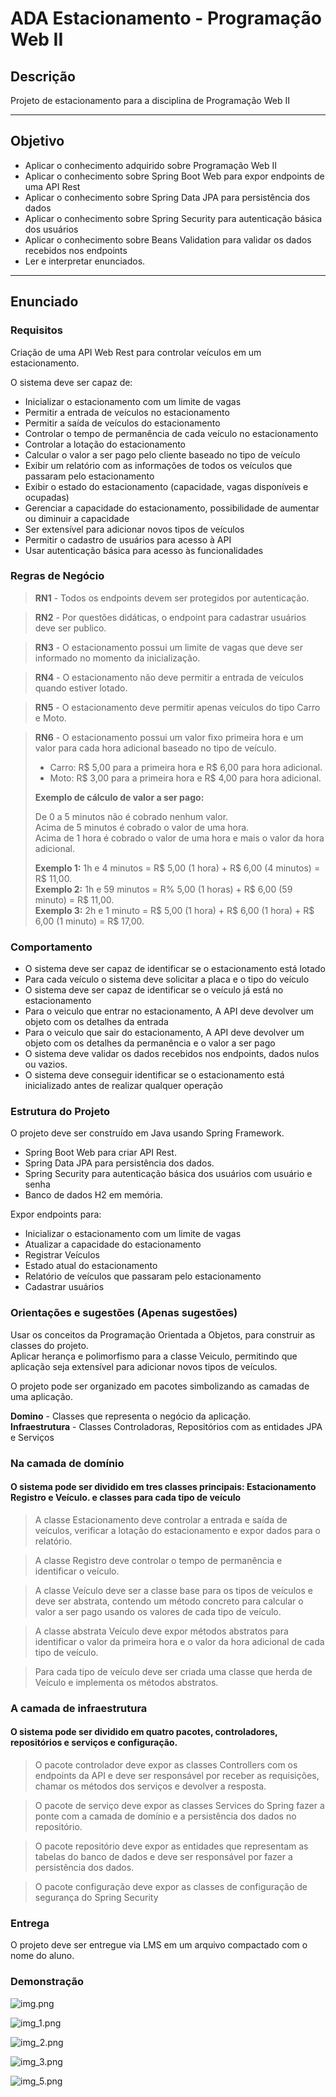 # ADA Estacionamento - Programação Web II

## Descrição
Projeto de estacionamento para a disciplina de Programação Web II

---
## Objetivo

- Aplicar o conhecimento adquirido sobre Programação Web II
- Aplicar o conhecimento sobre Spring Boot Web para expor endpoints de uma API Rest
- Aplicar o conhecimento sobre Spring Data JPA para persistência dos dados
- Aplicar o conhecimento sobre Spring Security para autenticação básica dos usuários
- Aplicar o conhecimento sobre Beans Validation para validar os dados recebidos nos endpoints
- Ler e interpretar enunciados.

---
## Enunciado

### Requisitos
Criação de uma API Web Rest para controlar veículos em um estacionamento.

 O sistema deve ser capaz de:

  - Inicializar o estacionamento com um limite de vagas
  - Permitir a entrada de veículos no estacionamento
  - Permitir a saída de veículos do estacionamento
  - Controlar o tempo de permanência de cada veículo no estacionamento
  - Controlar a lotação do estacionamento
  - Calcular o valor a ser pago pelo cliente baseado no tipo de veículo
  - Exibir um relatório com as informações de todos os veículos que passaram pelo estacionamento
  - Exibir o estado do estacionamento (capacidade, vagas disponíveis e ocupadas)
  - Gerenciar a capacidade do estacionamento, possibilidade de aumentar ou diminuir a capacidade
  - Ser extensível para adicionar novos tipos de veículos
  - Permitir o cadastro de usuários para acesso à API
  - Usar autenticação básica para acesso às funcionalidades

### Regras de Negócio

> **RN1** - Todos os endpoints devem ser protegidos por autenticação.

> **RN2** - Por questões didáticas, o endpoint para cadastrar usuários deve ser publico.
 
> **RN3** - O estacionamento possui um limite de vagas que deve ser informado no momento da inicialização.

> **RN4** - O estacionamento não deve permitir a entrada de veículos quando estiver lotado.
 
> **RN5** - O estacionamento deve permitir apenas veículos do tipo Carro e Moto.

> **RN6** - O estacionamento possui um valor fixo primeira hora e um valor para cada hora adicional baseado no tipo de veículo.
> - Carro: R$ 5,00 para a primeira hora e R$ 6,00 para hora adicional.
> - Moto: R$ 3,00 para a primeira hora e R$ 4,00 para hora adicional.
>
> 
> **Exemplo de cálculo de valor a ser pago:**
>  
> De 0 a 5 minutos não é cobrado nenhum valor.  
> Acima de 5 minutos é cobrado o valor de uma hora.  
> Acima de 1 hora é cobrado o valor de uma hora e mais o valor da hora adicional.
> 
>  **Exemplo 1:** 1h e 4 minutos = R$ 5,00 (1 hora) + R$ 6,00 (4 minutos) = R$ 11,00.  
>  **Exemplo 2:** 1h e 59 minutos = R% 5,00 (1 horas) + R$ 6,00 (59 minuto) = R$ 11,00.  
>  **Exemplo 3:** 2h e 1 minuto = R$ 5,00 (1 hora) + R$ 6,00 (1 hora) + R$ 6,00 (1 minuto) = R$ 17,00.  
             
### Comportamento

  - O sistema deve ser capaz de identificar se o estacionamento está lotado
  - Para cada veículo o sistema deve solicitar a placa e o tipo do veículo
  - O sistema deve ser capaz de identificar se o veículo já está no estacionamento
  - Para o veiculo que entrar no estacionamento, A API deve devolver um objeto com os detalhes da entrada
  - Para o veiculo que sair do estacionamento, A API deve devolver um objeto com os detalhes da permanência e o valor a ser pago
  - O sistema deve validar os dados recebidos nos endpoints, dados nulos ou vazios.
  - O sistema deve conseguir identificar se o estacionamento está inicializado antes de realizar qualquer operação


### Estrutura do Projeto

  O projeto deve ser construído em Java usando Spring Framework.
  - Spring Boot Web para criar API Rest.
  - Spring Data JPA para persistência dos dados.
  - Spring Security para autenticação básica dos usuários com usuário e senha
  - Banco de dados H2 em memória.

  Expor endpoints para:

  - Inicializar o estacionamento com um limite de vagas
  - Atualizar a capacidade do estacionamento
  - Registrar Veículos
  - Estado atual do estacionamento
  - Relatório de veículos que passaram pelo estacionamento
  - Cadastrar usuários


### Orientações e sugestões (Apenas sugestões)

  Usar os conceitos da Programação Orientada a Objetos, para construir as classes do projeto.  
  Aplicar herança e polimorfismo para a classe Veiculo, permitindo que aplicação seja extensível para adicionar novos tipos de veículos.

  O projeto pode ser organizado em pacotes simbolizando as camadas de uma aplicação.  

  **Domino** - Classes que representa o negócio da aplicação.  
  **Infraestrutura** - Classes Controladoras, Repositórios com as entidades JPA e Serviços

### Na camada de domínio
#### O sistema pode ser dividido em tres classes principais: Estacionamento Registro e Veículo. e classes para cada tipo de veículo  
  > A classe Estacionamento deve controlar a entrada e saída de veículos, verificar a lotação do estacionamento e expor dados para o relatório.
  
  > A classe Registro deve controlar o tempo de permanência e identificar o veículo.
  
  > A classe Veículo deve ser a classe base para os tipos de veículos e deve ser abstrata, contendo um método concreto para calcular o valor a ser pago usando os valores de cada tipo de veículo.
  
  > A classe abstrata Veículo deve expor métodos abstratos para identificar o valor da primeira hora e o valor da hora adicional de cada tipo de veículo.  
  
  > Para cada tipo de veículo deve ser criada uma classe que herda de Veículo e implementa os métodos abstratos.  

### A camada de infraestrutura 
#### O sistema pode ser dividido em quatro pacotes, controladores, repositórios e serviços e configuração.
  > O pacote controlador deve expor as classes Controllers com os endpoints da API e deve ser responsável por receber as requisições, chamar os métodos dos serviços e devolver a resposta.
   
  > O pacote de serviço deve expor as classes Services do Spring fazer a ponte com a camada de domínio e a persistência dos dados no repositório.
   
  > O pacote repositório deve expor as entidades que representam as tabelas do banco de dados e deve ser responsável por fazer a persistência dos dados.

  > O pacote configuração deve expor as classes de configuração de segurança do Spring Security

  
### Entrega
O projeto deve ser entregue via LMS em um arquivo compactado com o nome do aluno.

### Demonstração

![img.png](img.png)

![img_1.png](img_1.png)

![img_2.png](img_2.png)

![img_3.png](img_3.png)

![img_5.png](img_5.png)
